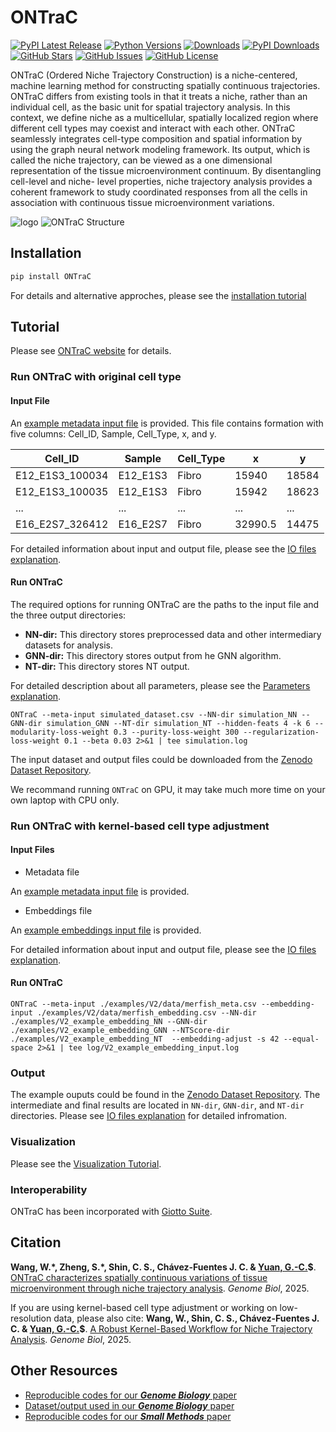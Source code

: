 # **ONTraC**

[![PyPI Latest Release](https://img.shields.io/pypi/v/ONTraC.svg)](https://pypi.org/project/ONTraC/)
[![Python Versions](https://img.shields.io/pypi/pyversions/ONTraC.svg)](https://pypi.org/project/ONTraC/)
[![Downloads](https://static.pepy.tech/badge/ONTraC)](https://pepy.tech/project/ONTraC)
[![PyPI Downloads](https://img.shields.io/pypi/dm/ONTraC.svg?label=PyPI%20downloads)](https://pypistats.org/packages/ontrac)
[![GitHub Stars](https://badgen.net/github/stars/gyuanlab/ONTraC)](https://github.com/gyuanlab/ONTraC)
[![GitHub Issues](https://img.shields.io/github/issues/gyuanlab/ONTraC.svg)](https://github.com/gyuanlab/ONTraC/issues)
[![GitHub License](https://img.shields.io/github/license/gyuanlab/ONTraC.svg)](https://github.com/gyuanlab/ONTraC/blob/master/LICENSE)

ONTraC (Ordered Niche Trajectory Construction) is a niche-centered, machine learning
method for constructing spatially continuous trajectories. ONTraC differs from existing tools in
that it treats a niche, rather than an individual cell, as the basic unit for spatial trajectory
analysis. In this context, we define niche as a multicellular, spatially localized region where
different cell types may coexist and interact with each other.  ONTraC seamlessly integrates
cell-type composition and spatial information by using the graph neural network modeling
framework. Its output, which is called the niche trajectory, can be viewed as a one dimensional
representation of the tissue microenvironment continuum. By disentangling cell-level and niche-
level properties, niche trajectory analysis provides a coherent framework to study coordinated
responses from all the cells in association with continuous tissue microenvironment variations.

![logo](docs/source/_static/images/logo_with_text_long.png)
![ONTraC Structure](docs/source/_static/images/ONTraC_structure.png)

## Installation

```sh
pip install ONTraC
```

For details and alternative approches, please see the [installation tutorial](https://ontrac-website.readthedocs.io/en/latest/installation.html)

## Tutorial

Please see [ONTraC website](https://ontrac-website.readthedocs.io/en/latest/) for details.

### Run ONTraC with original cell type

#### Input File

An [example metadata input file](./examples/code_for_paper_reproduce/stereo_input.csv) is provided.
This file contains formation with five columns: Cell_ID, Sample, Cell_Type, x, and y.

| Cell_ID         | Sample   | Cell_Type | x       | y     |
| --------------- | -------- | --------- | ------- | ----- |
| E12_E1S3_100034 | E12_E1S3 | Fibro     | 15940   | 18584 |
| E12_E1S3_100035 | E12_E1S3 | Fibro     | 15942   | 18623 |
| ...             | ...      | ...       | ...     | ...   |
| E16_E2S7_326412 | E16_E2S7 | Fibro     | 32990.5 | 14475 |

For detailed information about input and output file, please see the [IO files explanation](https://ontrac-website.readthedocs.io/en/latest/tutorials/IO_files.html).

#### Run ONTraC

The required options for running ONTraC are the paths to the input file and the three output directories:

- **NN-dir:** This directory stores preprocessed data and other intermediary datasets for analysis.
- **GNN-dir:** This directory stores output from he GNN algorithm.
- **NT-dir:** This directory stores NT output.

For detailed description about all parameters, please see the [Parameters explanation](https://ontrac-website.readthedocs.io/en/latest/tutorials/parameters.html).

```{sh}
ONTraC --meta-input simulated_dataset.csv --NN-dir simulation_NN --GNN-dir simulation_GNN --NT-dir simulation_NT --hidden-feats 4 -k 6 --modularity-loss-weight 0.3 --purity-loss-weight 300 --regularization-loss-weight 0.1 --beta 0.03 2>&1 | tee simulation.log
```

The input dataset and output files could be downloaded from the [Zenodo Dataset Repository](https://doi.org/10.5281/zenodo.11186619).

We recommand running `ONTraC` on GPU, it may take much more time on your own laptop with CPU only.

### Run ONTraC with kernel-based cell type adjustment

#### Input Files

- Metadata file

An [example metadata input file](./examples/V2/data/merfish_meta.csv) is provided.

- Embeddings file

An [example embeddings input file](./examples/V2/data/merfish_embedding.csv) is provided.

For detailed information about input and output file, please see the [IO files explanation](https://ontrac-website.readthedocs.io/en/latest/tutorials/IO_files.html).

#### Run ONTraC

```{sh}
ONTraC --meta-input ./examples/V2/data/merfish_meta.csv --embedding-input ./examples/V2/data/merfish_embedding.csv --NN-dir ./examples/V2_example_embedding_NN --GNN-dir ./examples/V2_example_embedding_GNN --NTScore-dir ./examples/V2_example_embedding_NT  --embedding-adjust -s 42 --equal-space 2>&1 | tee log/V2_example_embedding_input.log
```

### Output

The example ouputs could be found in the [Zenodo Dataset Repository](https://zenodo.org/records/15571644/files/Stereo_seq_data.zip).
The intermediate and final results are located in `NN-dir`, `GNN-dir`, and `NT-dir` directories. Please see [IO files explanation](https://ontrac-website.readthedocs.io/en/latest/tutorials/IO_files.html#output-files) for detailed infromation.

### Visualization

Please see the [Visualization Tutorial](https://ontrac-website.readthedocs.io/en/latest/tutorials/visualization.html).

### Interoperability

ONTraC has been incorporated with [Giotto Suite](https://drieslab.github.io/Giotto_website/articles/ontrac.html).

## Citation

**Wang, W.\*, Zheng, S.\*, Shin, C. S., Chávez-Fuentes J. C.  & [Yuan, G.-C.](https://labs.icahn.mssm.edu/yuanlab/)$**. [ONTraC characterizes spatially continuous variations of tissue microenvironment through niche trajectory analysis](https://doi.org/10.1186/s13059-025-03588-5). *Genome Biol*, 2025.

If you are using kernel-based cell type adjustment or working on low-resolution data, please also cite: **Wang, W., Shin, C. S., Chávez-Fuentes J. C.  & [Yuan, G.-C.](https://labs.icahn.mssm.edu/yuanlab/)$**. [A Robust Kernel-Based Workflow for Niche Trajectory Analysis](https://onlinelibrary.wiley.com/doi/10.1002/smtd.202401199). *Genome Biol*, 2025.

## Other Resources

- [Reproducible codes for our ***Genome Biology*** paper](https://github.com/gyuanlab/ONTraC_paper)
- [Dataset/output used in our ***Genome Biology*** paper](https://doi.org/10.5281/zenodo.11186619)
- [Reproducible codes for our ***Small Methods*** paper](https://github.com/gyuanlab/ONTraC_v2_paper)
